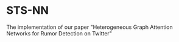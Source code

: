 # STS-NN
The implementation of our paper "Heterogeneous Graph Attention Networks for Rumor Detection on Twitter" 
